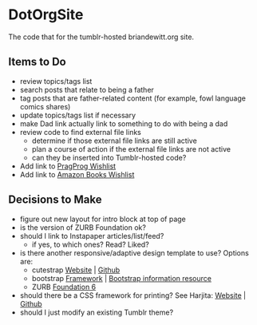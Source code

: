 # DotOrgSite
The code that for the tumblr-hosted briandewitt.org site. 

## Items to Do
+ review topics/tags list
+ search posts that relate to being a father
+ tag posts that are father-related content (for example, fowl language comics shares) 
+ update topics/tags list if necessary
+ make Dad link actually link to something to do with being a dad
+ review code to find external file links
    - determine if those external file links are still active
    - plan a course of action if the external file links are not active
    - can they be inserted into Tumblr-hosted code?
+ Add link to [PragProg Wishlist ](https://pragprog.com/wishlist/brian-dewitt-42502-4c2c8b40de)
+ Add link to [Amazon Books Wishlist]()

## Decisions to Make 
+ figure out new layout for intro block at top of page
+ is the version of ZURB Foundation ok? 
+ should I link to Instapaper articles/list/feed? 
    - if yes, to which ones?  Read? Liked? 
+ is there another responsive/adaptive design template to use? Options are: 
    - cutestrap [Website](https://www.cutestrap.com/) | [Github](https://github.com/cutestrap/cutestrap)
    - bootstrap [Framework](http://getbootstrap.com/) | [Bootstrap information resource](http://twitterbootstrap.org/)
    - ZURB [Foundation 6](http://foundation.zurb.com/)
+ should there be a CSS framework for printing? See Harjita: [Website](http://www.vcarrer.com/2014_09_01_archive.html) | [Github](https://github.com/vladocar/Hartija---CSS-Print-Framework)
+ should I just modify an existing Tumblr theme?
